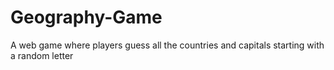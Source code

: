 # Geography-Game
A web game where players guess all the countries and capitals starting with a random letter
